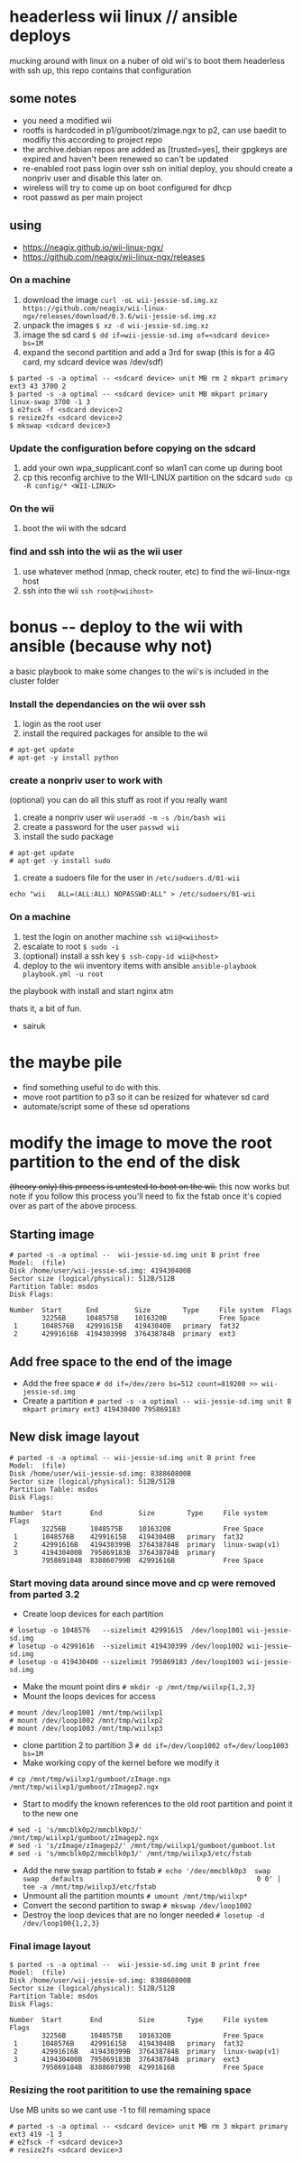 # headerless wii linux // ansible deploys
mucking around with linux on a nuber of old wii's to boot them headerless with ssh up, this repo contains that configuration

## some notes
 - you need a modified wii
 - rootfs is hardcoded in p1/gumboot/zImage.ngx to p2, can use baedit to modifiy this according to project repo
 - the archive.debian repos are added as [trusted=yes], their gpgkeys are expired and haven't been renewed so can't be updated
 - re-enabled root pass login over ssh on initial deploy, you should create a nonpriv user and disable this later on.
 - wireless will try to come up on boot configured for dhcp
 - root passwd as per main project

## using 
 - https://neagix.github.io/wii-linux-ngx/
 - https://github.com/neagix/wii-linux-ngx/releases

### On a machine
1. download the image
``` curl -oL wii-jessie-sd.img.xz https://github.com/neagix/wii-linux-ngx/releases/download/0.3.6/wii-jessie-sd.img.xz ```
1. unpack the images
``` $ xz -d wii-jessie-sd.img.xz ```
1. image the sd card
``` $ dd if=wii-jessie-sd.img of=<sdcard device> bs=1M ```
1. expand the second partition and add a 3rd for swap (this is for a 4G card, my sdcard device was /dev/sdf)
```
$ parted -s -a optimal -- <sdcard device> unit MB rm 2 mkpart primary ext3 43 3700 2
$ parted -s -a optimal -- <sdcard device> unit MB mkpart primary linux-swap 3700 -1 3
$ e2fsck -f <sdcard device>2
$ resize2fs <sdcard device>2 
$ mkswap <sdcard device>3
```

### Update the configuration before copying on the sdcard
1. add your own wpa_supplicant.conf so wlan1 can come up during boot
1. cp this reconfig archive to the WII-LINUX partition on the sdcard
``` sudo cp -R config/* <WII-LINUX> ```

### On the wii
1. boot the wii with the sdcard

### find and ssh into the wii as the wii user
1. use whatever method (nmap, check router, etc) to find the wii-linux-ngx host
2. ssh into the wii
``` ssh root@<wiihost> ```

# bonus -- deploy to the wii with ansible (because why not)
a basic playbook to make some changes to the wii's is included in the cluster folder

### Install the dependancies on the wii over ssh
1. login as the root user
1. install the required packages for ansible to the wii
```
# apt-get update
# apt-get -y install python
```

### create a nonpriv user to work with
(optional) you can do all this stuff as root if you really want
1. create a nonpriv user wii
``` useradd -m -s /bin/bash wii ```
1. create a password for the user
``` passwd wii ```
1. install the sudo package
```
# apt-get update
# apt-get -y install sudo
```
1. create a sudoers file for the user in ```/etc/sudoers.d/01-wii```
```
echo "wii	ALL=(ALL:ALL) NOPASSWD:ALL" > /etc/sudoers/01-wii
```

### On a machine
1. test the login on another machine
``` ssh wii@<wiihost> ```
1. escalate to root
``` $ sudo -i ```
1. (optional) install a ssh key
``` $ ssh-copy-id wii@<host> ```
1. deploy to the wii inventory items with ansible
``` ansible-playbook playbook.yml -u root ```


the playbook with install and start nginx atm

thats it, a bit of fun.
- sairuk

# the maybe pile
 - find something useful to do with this.
 - move root partition to p3 so it can be resized for whatever sd card
 - automate/script some of these sd operations




# modify the image to move the root partition to the end of the disk

~~(theory only) this process is untested to boot on the wii.~~ this now works but note  if you follow this process you'll need to fix the fstab once it's copied over as part of the above process.

## Starting image
```
# parted -s -a optimal --  wii-jessie-sd.img unit B print free
Model:  (file)
Disk /home/user/wii-jessie-sd.img: 419430400B
Sector size (logical/physical): 512B/512B
Partition Table: msdos
Disk Flags: 

Number  Start      End         Size        Type     File system  Flags
        32256B     1048575B    1016320B             Free Space
 1      1048576B   42991615B   41943040B   primary  fat32
 2      42991616B  419430399B  376438784B  primary  ext3
```

## Add free space to the end of the image
* Add the free space
```# dd if=/dev/zero bs=512 count=819200 >> wii-jessie-sd.img ```
* Create a partition
```# parted -s -a optimal -- wii-jessie-sd.img unit B mkpart primary ext3 419430400 795869183 ```


## New disk image layout
```
# parted -s -a optimal -- wii-jessie-sd.img unit B print free
Model:  (file)
Disk /home/user/wii-jessie-sd.img: 838860800B
Sector size (logical/physical): 512B/512B
Partition Table: msdos
Disk Flags: 

Number  Start       End         Size        Type     File system     Flags
        32256B      1048575B    1016320B             Free Space
 1      1048576B    42991615B   41943040B   primary  fat32
 2      42991616B   419430399B  376438784B  primary  linux-swap(v1)
 3      419430400B  795869183B  376438784B  primary  
        795869184B  838860799B  42991616B            Free Space
```

### Start moving data around since move and cp were removed from parted 3.2
* Create loop devices for each partition
```
# losetup -o 1048576   --sizelimit 42991615  /dev/loop1001 wii-jessie-sd.img
# losetup -o 42991616  --sizelimit 419430399 /dev/loop1002 wii-jessie-sd.img
# losetup -o 419430400 --sizelimit 795869183 /dev/loop1003 wii-jessie-sd.img

```
* Make the mount point dirs
```# mkdir -p /mnt/tmp/wiilxp{1,2,3} ```
* Mount the loops devices for access
``` 
# mount /dev/loop1001 /mnt/tmp/wiilxp1
# mount /dev/loop1002 /mnt/tmp/wiilxp2
# mount /dev/loop1003 /mnt/tmp/wiilxp3
```
* clone partition 2 to partition 3
```# dd if=/dev/loop1002 of=/dev/loop1003 bs=1M ```
* Make working copy of the kernel before we modify it
```
# cp /mnt/tmp/wiilxp1/gumboot/zImage.ngx /mnt/tmp/wiilxp1/gumboot/zImagep2.ngx
```
* Start to modify the known references to the old root partition and point it to the new one
```
# sed -i 's/mmcblk0p2/mmcblk0p3/' /mnt/tmp/wiilxp1/gumboot/zImagep2.ngx
# sed -i 's/zImage/zImagep2/' /mnt/tmp/wiilxp1/gumboot/gumboot.lst
# sed -i 's/mmcblk0p2/mmcblk0p3/' /mnt/tmp/wiilxp3/etc/fstab
```
* Add the new swap partition to fstab
```# echo '/dev/mmcblk0p3  swap   swap   defaults	                                        0 0' | tee -a /mnt/tmp/wiilxp3/etc/fstab```
* Unmount all the partition mounts
```# umount /mnt/tmp/wiilxp*```
* Convert the second partition to swap
```# mkswap /dev/loop1002```
* Destroy the loop devices that are no longer needed
```# losetup -d /dev/loop100{1,2,3}```

### Final image layout
```
$ parted -s -a optimal --  wii-jessie-sd.img unit B print free
Model:  (file)
Disk /home/user/wii-jessie-sd.img: 838860800B
Sector size (logical/physical): 512B/512B
Partition Table: msdos
Disk Flags: 

Number  Start       End         Size        Type     File system     Flags
        32256B      1048575B    1016320B             Free Space
 1      1048576B    42991615B   41943040B   primary  fat32
 2      42991616B   419430399B  376438784B  primary  linux-swap(v1)
 3      419430400B  795869183B  376438784B  primary  ext3
        795869184B  838860799B  42991616B            Free Space
```

### Resizing the root paritition to use the remaining space
Use MB units so we cant use -1 to fill remaming space
```
# parted -s -a optimal -- <sdcard device> unit MB rm 3 mkpart primary ext3 419 -1 3
# e2fsck -f <sdcard device>3
# resize2fs <sdcard device>3 
```


